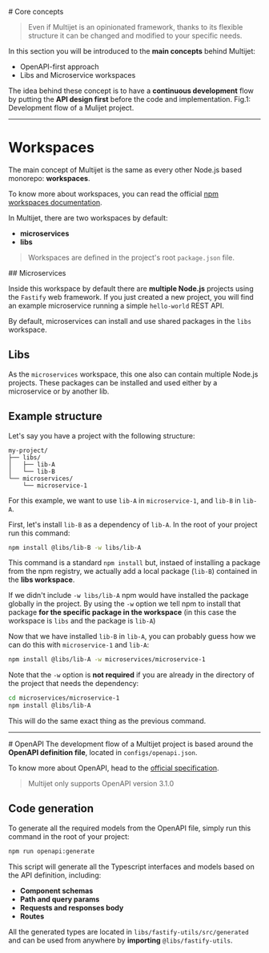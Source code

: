 # Core concepts

> Even if Multijet is an opinionated framework, thanks to its flexible structure it can be changed and modified to your specific needs.

In this section you will be introduced to the **main concepts** behind Multijet:
​​

-   OpenAPI-first approach
-   Libs and Microservice workspaces

The idea behind these concept is to have a **continuous development** flow by putting the **API design first** before the code and implementation.
Fig.1: Development flow of a Mulijet project.

---

# Workspaces

The main concept of Multijet is the same as every other Node.js based monorepo: **workspaces**.

To know more about workspaces, you can read the official [npm workspaces documentation]().

In Multijet, there are two workspaces by default:

-   **microservices**
-   **libs**

> Workspaces are defined in the project's root `package.json` file.

## Microservices

Inside this workspace by default there are **multiple Node.js** projects using the `Fastify` web framework. If you just created a new project, you will find an example microservice running a simple `hello-world` REST API.

By default, microservices can install and use shared packages in the `libs` workspace.

## Libs

As the `microservices` workspace, this one also can contain multiple Node.js projects. These packages can be installed and used either by a microservice or by another lib.

## Example structure

Let's say you have a project with the following structure:

```
my-project/
├── libs/
│   ├── lib-A
│   └── lib-B
└── microservices/
    └── microservice-1
```

For this example, we want to use `lib-A` in `microservice-1`, and `lib-B` in `lib-A`.

First, let's install `lib-B` as a dependency of `lib-A`. In the root of your project run this command:

```sh
npm install @libs/lib-B -w libs/lib-A
```

This command is a standard `npm install` but,
instaed of installing a package from the npm registry,
we actually add a local package (`lib-B`) contained in the **libs workspace**.

If we didn't include `-w libs/lib-A` npm would have installed
the package globally in the project. By using the `-w` option we tell
npm to install that package **for the specific package in the workspace**
(in this case the workspace is `libs` and the package is `lib-A`)

Now that we have installed `lib-B` in `lib-A`, you can probably guess how we can do this with `microservice-1` and `lib-A`:

```sh
npm install @libs/lib-A -w microservices/microservice-1
```

Note that the `-w` option is **not required** if you are already in
the directory of the project that needs the dependency:

```sh
cd microservices/microservice-1
npm install @libs/lib-A
```

This will do the same exact thing as the previous command.

---

# OpenAPI
The development flow of a Multijet project is based around the **OpenAPI definition file**, located in `configs/openapi.json`.

To know more about OpenAPI, head to the [official specification](https://spec.openapis.org/oas/v3.1.0).

> Multijet only supports OpenAPI version 3.1.0

## Code generation

To generate all the required models from the OpenAPI file, simply run this command in the root of your project:

```sh
npm run openapi:generate
```

This script will generate all the Typescript interfaces and models based on the API definition, including:

-   **Component schemas**
-   **Path and query params**
-   **Requests and responses body**
-   **Routes**

All the generated types are located in `libs/fastify-utils/src/generated` and can be used from anywhere by **importing** `@libs/fastify-utils`.

